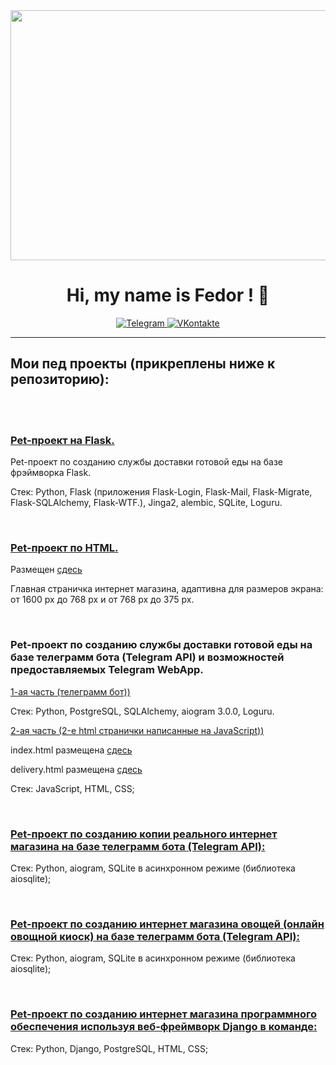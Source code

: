 <div id="header" align="center">
  <img src="https://media.giphy.com/media/1GEATImIxEXVR79Dhk/giphy.gif" width="1500" height="400" />
</div>

<div align="center">
    <h1>Hi, my name is Fedor ! 👋</h1>
</div>

<div align="center">
  
  <a href="https://t.me/Fedor_Sannikov">
    <img src="https://img.shields.io/badge/Telegram-blue?style=for-the-badge&logo=telegram&logoColor=white" alt="Telegram"/>
  </a>
    
  <a href="https://vk.com/id816035028">
    <img src="https://img.shields.io/badge/VKontakte-2787F5?style=for-the-badge&logo=vk&logoColor=white" alt="VKontakte"/>
  </a>
  
</div>

***

## Мои пед проекты (прикреплены ниже к репозиторию):

<br><br>

<h3>
  <a href="https://github.com/FedorSannikov1988/food_delivery_service_Flask">
    Pet-проект на Flask.
  </a>
</h3>
<p>
  Pet-проект по созданию службы доставки готовой еды на базе фрэймворка Flask.
</p>
<p>
  Стек: Python, Flask (приложения Flask-Login, Flask-Mail, Flask-Migrate, Flask-SQLAlchemy, Flask-WTF.), Jinga2, alembic, SQLite, Loguru.
</p>

<br>

<h3>
  <a href="https://github.com/FedorSannikov1988/html_css_main_page_clothing-store">
    Pet-проект по HTML.
  </a>
</h3>

<p>
  Размещен
  <a href="https://fedorsannikov1988.github.io/clothing-store.html">
    сдесь
  </a>
</p>

<p>
  Главная страничка интернет магазина, адаптивна для размеров экрана: от 1600 px до 768 px и от 768 px до 375 px.
</p>

<br>

<h3>
  Pet-проект по созданию службы доставки готовой еды на базе телеграмм бота (Telegram API) и возможностей предоставляемых Telegram WebApp.
</h3>

<p>
  <a href="https://github.com/FedorSannikov1988/delivery_service">
    1-ая часть (телеграмм бот))
  </a>
</p>

<p>
  Стек: Python, PostgreSQL, SQLAlchemy, aiogram 3.0.0, Loguru.
</p>

<p>
  <a href="https://github.com/FedorSannikov1988/FedorSannikov1988.github.io">
    2-ая часть (2-e html странички написанные на JavaScript))
  </a>
</p>

<p>
  index.html pазмещена
  <a href="https://fedorsannikov1988.github.io/index.html">
    сдесь
  </a>
  
  delivery.html pазмещена
  <a href="https://fedorsannikov1988.github.io/delivery.html">
    сдесь
  </a>
</p>
<p>
  Стек: JavaScript, HTML, CSS;
</p>

<br>

<h3>
  <a href="https://github.com/FedorSannikov1988/product_catalog">
    Pet-проект по созданию копии реального интернет магазина на базе телеграмм бота (Telegram API):
  </a>
</h3>
<p>
  Стек: Python, aiogram, SQLite в асинхронном режиме (библиотека aiosqlite);
</p>

<br>

<h3>
  <a href="https://github.com/FedorSannikov1988/telegram_bot">
    Pet-проект по созданию интернет магазина овощей (онлайн овощной киоск) на базе телеграмм бота (Telegram API):
  </a>
</h3>
<p>
  Стек: Python, aiogram, SQLite в асинхронном режиме (библиотека aiosqlite);
</p>

<br>

<h3>
  <a href="https://github.com/FedorSannikov1988/django_group_petproject">
    Pet-проект по созданию интернет магазина программного обеспечения используя веб-фреймворк Django в команде:
  </a>
</h3>
<p>
  Стек: Python, Django, PostgreSQL, HTML, CSS;
</p>
